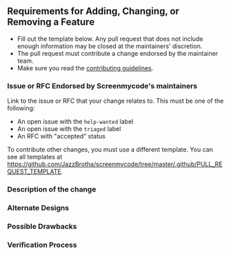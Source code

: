 ## Requirements for Adding, Changing, or Removing a Feature

* Fill out the template below. Any pull request that does not include enough information may be closed at the maintainers' discretion.
* The pull request must contribute a change endorsed by the maintainer team.
* Make sure you read the [contributing guidelines](https://github.com/JazzBrotha/screenmycode/blob/master/CONTRIBUTING.md).

### Issue or RFC Endorsed by Screenmycode's maintainers

Link to the issue or RFC that your change relates to. This must be one of the following:

* An open issue with the `help-wanted` label
* An open issue with the `triaged` label
* An RFC with "accepted" status

To contribute other changes, you must use a different template. You can see all templates at https://github.com/JazzBrotha/screenmycode/tree/master/.github/PULL_REQUEST_TEMPLATE.



###  Description of the change

<!-- Describe the design of your change and what your code will be doing. If we can't understand what your code is doing from this description, we may close the pull request. Keep in mind that the maintainer reviewing this PR may not have worked with the code here recently, so please walk us through the concepts. -->

### Alternate Designs

<!-- Explain what other alternates were considered and why the proposed version was selected. -->

### Possible Drawbacks

<!-- What are the possible side-effects or negative impacts of the code change? -->

### Verification Process

<!-- How did you verify that all new/changed functionality works as expected and has not introduced any regressions?

Describe the actions you performed (including buttons you clicked, text you typed, commands you ran, etc.), and describe the results you observed. -->

